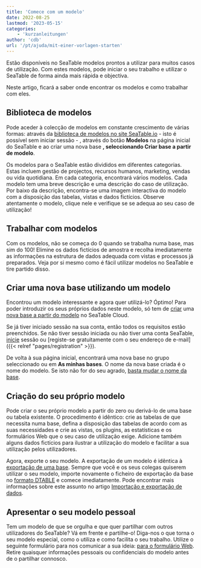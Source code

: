 ```yaml
---
title: 'Comece com um modelo'
date: 2022-08-25
lastmod: '2023-05-15'
categories:
    - 'kurzanleitungen'
author: 'cdb'
url: '/pt/ajuda/mit-einer-vorlagen-starten'
---
```


Estão disponíveis no SeaTable modelos prontos a utilizar para muitos casos de utilização. Com estes modelos, pode iniciar o seu trabalho e utilizar o SeaTable de forma ainda mais rápida e objectiva.

Neste artigo, ficará a saber onde encontrar os modelos e como trabalhar com eles.

## Biblioteca de modelos

Pode aceder à colecção de modelos em constante crescimento de várias formas: através da [biblioteca de modelos no site SeaTable.io](https://seatable.io/pt/vorlagen/) - isto é possível sem iniciar sessão - , através do botão **Modelos** na página inicial do SeaTable e ao criar uma nova base **, seleccionando Criar base a partir de modelo**.

Os modelos para o SeaTable estão divididos em diferentes categorias. Estas incluem gestão de projectos, recursos humanos, marketing, vendas ou vida quotidiana. Em cada categoria, encontrará vários modelos. Cada modelo tem uma breve descrição e uma descrição do caso de utilização. Por baixo da descrição, encontra-se uma imagem interactiva do modelo com a disposição das tabelas, vistas e dados fictícios. Observe atentamente o modelo, clique nele e verifique se se adequa ao seu caso de utilização!

## Trabalhar com modelos

Com os modelos, não se começa do 0 quando se trabalha numa base, mas sim do 100! Elimine os dados fictícios de amostra e recolha imediatamente as informações na estrutura de dados adequada com vistas e processos já preparados. Veja por si mesmo como é fácil utilizar modelos no SeaTable e tire partido disso.

## Criar uma nova base utilizando um modelo

Encontrou um modelo interessante e agora quer utilizá-lo? Óptimo! Para poder introduzir os seus próprios dados neste modelo, só tem de [criar](https://seatable.io/pt/docs/arbeiten-mit-bases/anlegen-einer-base-mithilfe-einer-vorlage/) uma [nova base a partir do modelo](https://seatable.io/pt/docs/arbeiten-mit-bases/anlegen-einer-base-mithilfe-einer-vorlage/) no SeaTable Cloud.

Se já tiver iniciado sessão na sua conta, então todos os requisitos estão preenchidos. Se não tiver sessão iniciada ou não tiver uma conta SeaTable, [inicie](https://cloud.seatable.io/) sessão ou [registe-se gratuitamente com o seu endereço de e-mail]({{< relref "pages/registration" >}}).

De volta à sua página inicial, encontrará uma nova base no grupo seleccionado ou em **As minhas bases**. O nome da nova base criada é o nome do modelo. Se isto não for do seu agrado, [basta mudar o nome da base](/pt/docs/handbuch/datenmanagement/bases/#base-umbenennen).

## Criação do seu próprio modelo

Pode criar o seu próprio modelo a partir do zero ou derivá-lo de uma base ou tabela existente. O procedimento é idêntico: crie as tabelas de que necessita numa base, defina a disposição das tabelas de acordo com as suas necessidades e crie as vistas, os plugins, as estatísticas e os formulários Web que o seu caso de utilização exige. Adicione também alguns dados fictícios para ilustrar a utilização do modelo e facilitar a sua utilização pelos utilizadores.

Agora, exporte o seu modelo. A exportação de um modelo é idêntica à [exportação de uma base](https://seatable.io/pt/docs/import-von-daten/speichern-einer-base-als-dtable-datei/). Sempre que você e os seus colegas quiserem utilizar o seu modelo, importe novamente o ficheiro de exportação da base no [formato DTABLE](https://seatable.io/pt/docs/import-von-daten/dtable-dateiformat/) e comece imediatamente. Pode encontrar mais informações sobre este assunto no artigo [Importação e exportação de dados](https://seatable.io/pt/docs/import-von-daten/datenimport-und-export/).

## Apresentar o seu modelo pessoal

Tem um modelo de que se orgulha e que quer partilhar com outros utilizadores do SeaTable? Vá em frente e partilhe-o! Diga-nos o que torna o seu modelo especial, como o utiliza e como facilita o seu trabalho. Utilize o seguinte formulário para nos comunicar a sua ideia: [para o formulário Web](https://cloud.seatable.io/dtable/forms/e41b7a37-adca-48b9-9650-9399f410494f/). Retire quaisquer informações pessoais ou confidenciais do modelo antes de o partilhar connosco.
